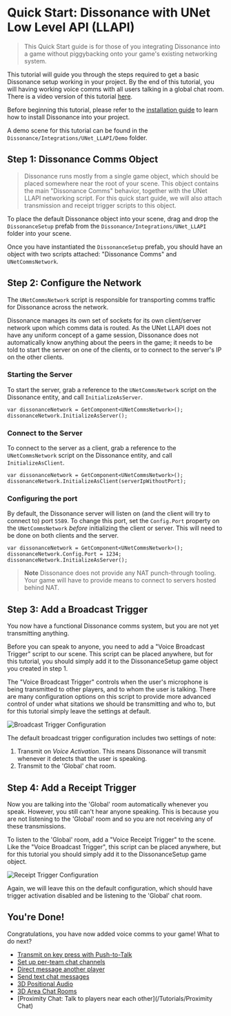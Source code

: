 # Quick Start: Dissonance with UNet Low Level API (LLAPI)

> This Quick Start guide is for those of you integrating Dissonance into a game without piggybacking onto your game's existing networking system.

This tutorial will guide you through the steps required to get a basic Dissonance setup working in your project. By the end of this tutorial, you will having working voice comms with all users talking in a global chat room. There is a video version of this tutorial [here](TODO).

Before beginning this tutorial, please refer to the [installation guide](/Basics/Getting-Started) to learn how to install Dissonance into your project.

A demo scene for this tutorial can be found in the `Dissonance/Integrations/UNet_LLAPI/Demo` folder.

## Step 1: Dissonance Comms Object

> Dissonance runs mostly from a single game object, which should be placed somewhere near the root of your scene. This object contains the main "Dissonance Comms" behavior, together with the UNet LLAPI networking script. For this quick start guide, we will also attach transmission and receipt trigger scripts to this object.

To place the default Dissonance object into your scene, drag and drop the `DissonanceSetup` prefab from the `Dissonance/Integrations/UNet_LLAPI` folder into your scene.

Once you have instantiated the `DissonanceSetup` prefab, you should have an object with two scripts attached: "Dissonance Comms" and `UNetCommsNetwork`.

## Step 2: Configure the Network

The `UNetCommsNetwork` script is responsible for transporting comms traffic for Dissonance across the network. 

Dissonance manages its own set of sockets for its own client/server network upon which comms data is routed. As the UNet LLAPI does not have any uniform concept of a game session, Dissonance does not automatically know anything about the peers in the game; it needs to be told to start the server on one of the clients, or to connect to the server's IP on the other clients.

### Starting the Server

To start the server, grab a reference to the `UNetCommsNetwork` script on the Dissonance entity, and call `InitializeAsServer`.

```
var dissonanceNetwork = GetComponent<UNetCommsNetwork>();
dissonanceNetwork.InitializeAsServer();
```

### Connect to the Server

To connect to the server as a client, grab a reference to the `UNetCommsNetwork` script on the Dissonance entity, and call `InitializeAsClient`.

```
var dissonanceNetwork = GetComponent<UNetCommsNetwork>();
dissonanceNetwork.InitializeAsClient(serverIpWithoutPort);
```

### Configuring the port

By default, the Dissonance server will listen on (and the client will try to connect to) port `5589`. To change this port, set the `Config.Port` property on the `UNetCommsNetwork` *before* initializing the client or server. This will need to be done on both clients and the server.

```
var dissonanceNetwork = GetComponent<UNetCommsNetwork>();
dissonanceNetwork.Config.Port = 1234;
dissonanceNetwork.InitializeAsServer();
```

> **Note** Dissonance does not provide any NAT punch-through tooling. Your game will have to provide means to connect to servers hosted behind NAT.

## Step 3: Add a Broadcast Trigger

You now have a functional Dissonance comms system, but you are not yet transmitting anything.

Before you can speak to anyone, you need to add a "Voice Broadcast Trigger" script to our scene. This script can be placed anywhere, but for this tutorial, you should simply add it to the DissonanceSetup game object you created in step 1.

The "Voice Broadcast Trigger" controls when the user's microphone is being transmitted to other players, and to whom the user is talking. There are many configuration options on this script to provide more advanced control of under what sitations we should be transmitting and who to, but for this tutorial simply leave the settings at default.

![Broadcast Trigger Configuration](/images/VoiceBroadcastTrigger_Default.png)

The default broadcast trigger configuration includes two settings of note:
1. Transmit on *Voice Activation*. This means Dissonance will transmit whenever it detects that the user is speaking.
2. Transmit to the 'Global' chat room.

## Step 4: Add a Receipt Trigger

Now you are talking into the 'Global' room automatically whenever you speak. However, you still can't hear anyone speaking. This is because you are not listening to the 'Global' room and so you are not receiving any of these transmissions.

To listen to the 'Global' room, add a "Voice Receipt Trigger" to the scene. Like the "Voice Broadcast Trigger", this script can be placed anywhere, but for this tutorial you should simply add it to the DissonanceSetup game object.

![Receipt Trigger Configuration](/images/VoiceReceiptTrigger_Default.png)

Again, we will leave this on the default configuration, which should have trigger activation disabled and be listening to the 'Global' chat room.

## You're Done!

Congratulations, you have now added voice comms to your game! What to do next?

* [Transmit on key press with Push-to-Talk](/Tutorials/Push-to-Talk)
* [Set up per-team chat channels](/Tutorials/Team-Chat-Rooms)
* [Direct message another player](/Tutorials/Direct-Player-Transmit)
* [Send text chat messages](/Tutorials/Text-Chat)
* [3D Positional Audio](/Tutorials/Positional-Audio)
* [3D Area Chat Rooms](/Tutorials/Collider-Chat-Room)
* [Proximity Chat: Talk to players near each other](/Tutorials/Proximity Chat)